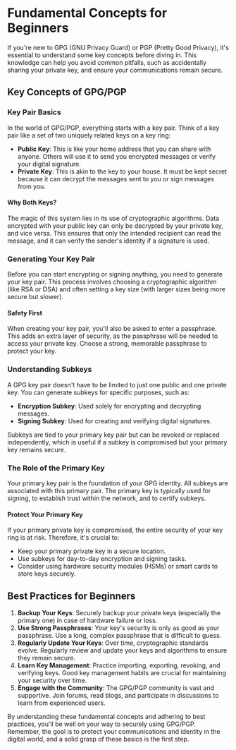 # Fundamental Concepts for Beginners

If you're new to GPG (GNU Privacy Guard) or PGP (Pretty Good Privacy), it's
essential to understand some key concepts before diving in. This knowledge can
help you avoid common pitfalls, such as accidentally sharing your private key,
and ensure your communications remain secure.

## Key Concepts of GPG/PGP

### Key Pair Basics

In the world of GPG/PGP, everything starts with a key pair. Think of a key pair
like a set of two uniquely related keys on a key ring:

- **Public Key**: This is like your home address that you can share with anyone.
  Others will use it to send you encrypted messages or verify your digital
  signature.
- **Private Key**: This is akin to the key to your house. It must be kept secret
  because it can decrypt the messages sent to you or sign messages from you.

#### Why Both Keys?

The magic of this system lies in its use of cryptographic algorithms. Data
encrypted with your public key can only be decrypted by your private key, and
vice versa. This ensures that only the intended recipient can read the message,
and it can verify the sender's identity if a signature is used.

### Generating Your Key Pair

Before you can start encrypting or signing anything, you need to generate your
key pair. This process involves choosing a cryptographic algorithm (like RSA or
DSA) and often setting a key size (with larger sizes being more secure but
slower).

#### Safety First

When creating your key pair, you'll also be asked to enter a passphrase. This
adds an extra layer of security, as the passphrase will be needed to access your
private key. Choose a strong, memorable passphrase to protect your key.

### Understanding Subkeys

A GPG key pair doesn't have to be limited to just one public and one private
key. You can generate subkeys for specific purposes, such as:

- **Encryption Subkey**: Used solely for encrypting and decrypting messages.
- **Signing Subkey**: Used for creating and verifying digital signatures.

Subkeys are tied to your primary key pair but can be revoked or replaced
independently, which is useful if a subkey is compromised but your primary key
remains secure.

### The Role of the Primary Key

Your primary key pair is the foundation of your GPG identity. All subkeys are
associated with this primary pair. The primary key is typically used for
signing, to establish trust within the network, and to certify subkeys.

#### Protect Your Primary Key

If your primary private key is compromised, the entire security of your key ring
is at risk. Therefore, it's crucial to:

- Keep your primary private key in a secure location.
- Use subkeys for day-to-day encryption and signing tasks.
- Consider using hardware security modules (HSMs) or smart cards to store keys
  securely.

## Best Practices for Beginners

1. **Backup Your Keys**: Securely backup your private keys (especially the
   primary one) in case of hardware failure or loss.
2. **Use Strong Passphrases**: Your key's security is only as good as your
   passphrase. Use a long, complex passphrase that is difficult to guess.
3. **Regularly Update Your Keys**: Over time, cryptographic standards evolve.
   Regularly review and update your keys and algorithms to ensure they remain
   secure.
4. **Learn Key Management**: Practice importing, exporting, revoking, and
   verifying keys. Good key management habits are crucial for maintaining your
   security over time.
5. **Engage with the Community**: The GPG/PGP community is vast and supportive.
   Join forums, read blogs, and participate in discussions to learn from
   experienced users.

By understanding these fundamental concepts and adhering to best practices,
you'll be well on your way to securely using GPG/PGP. Remember, the goal is to
protect your communications and identity in the digital world, and a solid grasp
of these basics is the first step.